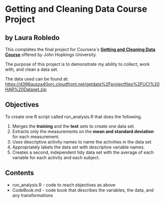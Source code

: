 # Getting and Cleaning Data Course Project

## by Laura Robledo 

  This completes the final project for Coursera´s **[Getting and Cleaning Data Course](https://www.coursera.org/learn/data-cleaning)**         offered by John Hopkings University.
  
  The purpose of this project is to demonstrate my ability to collect, work with, and clean a data set.
  
  The data used can be found at: https://d396qusza40orc.cloudfront.net/getdata%2Fprojectfiles%2FUCI%20HAR%20Dataset.zip 

## Objectives

To create one R script called run_analysis.R that does the following.
  1. Merges the **training** and the **test** sets to create one data set.
  2. Extracts only the measurements on the **mean and standard deviation** for each measurement.
  3. Uses descriptive activity names to name the activities in the data set
  4. Appropriately labels the data set with descriptive variable names.
  5. Creates a second, independent tidy data set with the average of each variable for each activity and each subject.
  
  ## Contents
  * run_analysis.R - code to reach objectives as above
  * CodeBook.md - code book that describes the variables, the data, and any transformations
